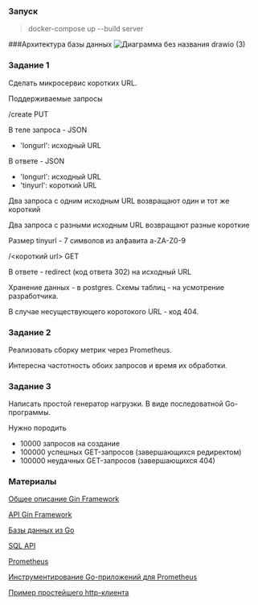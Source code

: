 ### Запуск
> docker-compose up --build server

###Архитектура базы данных
![Диаграмма без названия drawio (3)](https://user-images.githubusercontent.com/55112338/197050416-f80302e2-d662-4c68-9dc2-d109b9d317f8.png)


### Задание 1

Сделать микросервис коротких URL.

Поддерживаемые запросы

/create PUT

В теле запроса - JSON

* 'longurl': исходный URL


В ответе - JSON

* 'longurl': исходный URL
* 'tinyurl': короткий URL

Два запроса с одним исходным URL возвращают один и тот же короткий

Два запроса с разными исходным URL возвращают разные короткие

Размер tinyurl - 7 символов из алфавита a-ZA-Z0-9

/<короткий url> GET

В ответе - redirect (код ответа 302) на исходный URL

Хранение данных - в postgres. Схемы таблиц - на усмотрение разработчика.

В случае несуществующего коротокого URL - код 404.

### Задание 2

Реализовать сборку метрик через Prometheus.

Интересна частотность обоих запросов и время их обработки.

### Задание 3

Написать простой генератор нагрузки.
В виде последоватной Go-программы.

Нужно породить
* 10000 запросов на создание
* 100000 успешных GET-запросов (завершающихся редиректом)
* 100000 неудачных GET-запросов (завершающихся 404)


### Материалы

[Общее описание Gin Framework](https://gin-gonic.com/docs/)

[API Gin Framework](https://pkg.go.dev/github.com/gin-gonic/gin)

[Базы данных из Go](http://go-database-sql.org/)

[SQL API](https://pkg.go.dev/database/sql)

[Prometheus](https://prometheus.io/docs/introduction/overview/)

[Инструментирование Go-приложений для Prometheus](https://prometheus.io/docs/guides/go-application/)

[Пример простейшего http-клиента](https://gobyexample.com/http-clients)

